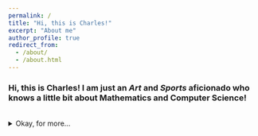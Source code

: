 ```yaml
---
permalink: /
title: "Hi, this is Charles!"
excerpt: "About me"
author_profile: true
redirect_from: 
  - /about/
  - /about.html
---
```

### Hi, this is Charles! I am just an ***Art*** and ***Sports*** aficionado who knows a little bit about Mathematics and Computer Science!

<br>

<details>
<summary>Okay, for more...</summary>
<br>
I am a highly passionate first-year Mathematics and Computer Science student at Macalester College with a solid background in both pure mathematics and applied mathematics(involved with computer and data science). I love competing in mathematical competitions to unveil the elegant beauty of the mathematics. With proficient skills in <i>R, Java, Python, MATLAB, SQL, HTML, CSS</i>, I love using mathematical thinking to solve practical problems as well.
<br>
I am indulged in Chinese Calligraphy, and playing basketball, ping-pong, soccer or just working out with friends and strangers in my spare time. 

 </details>
 
 
 
<br>
<br><br><br>

<script type="text/javascript" id="clustrmaps" src="//cdn.clustrmaps.com/map_v2.js?cl=ffffff&w=100&t=n&d=5De8UX9TDFsVQrQw4cE3CBhNblYyl2vQbk42qsTB9Fw"></script>
